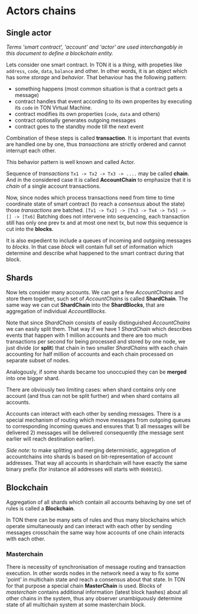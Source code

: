 # Actors chains
## Single actor
*Terms 'smart contract', 'account' and 'actor' are used interchangably in this document to define a blockchain entity.*

Lets consider one smart contract. In TON it is a _thing_, with propeties like `address`, `code`, `data`, `balance` and other. In other words, it is an object which has some _storage_ and _behavior_.
That behaviour has the following pattern:
* something happens (most common situation is that a contract gets a message)
* contract handles that event according to its own properites by executing its `code` in TON Virtual Machine.
* contract modifies its own properties (`code`, `data` and others)
* contract optionally generates outgoing messages
* contract goes to the standby mode till the next event

Combination of these steps is called **transaction**. It is important that events are handled one by one, thus _transactions_ are strictly ordered and cannot interrupt each other.

This behavior pattern is well known and called Actor.

Sequence of _transactions_ `Tx1 -> Tx2 -> Tx3 -> ....` may be called **chain**. And in the considered case it is called **AccountChain** to emphasize that it is _chain_ of a single account transactions.

Now, since nodes which process transactions need from time to time coordinate state of smart contract (to reach a _consensus_ about the state) those _transactions_ are batched.
`[Tx1 -> Tx2] -> [Tx3 -> Tx4 -> Tx5] -> [] -> [Tx6]`
Batching does not intervene into sequencing, each transaction still has only one prev tx and at most one next tx, but now this sequence is cut into the **blocks**. 

It is also expedient to include a queues of incoming and outgoing messages to _blocks_. In that case _block_ will contain full set of information which determine and describe what happened to the smart contract during that block.

## Shards
Now lets consider many accounts. We can get a few _AccountChains_ and store them together, such set of _AccountChains_ is called **ShardChain**. The same way we can cut **ShardChain** into the **ShardBlocks**, that are aggregation of individual _AccountBlocks_.


Note that since _ShardChain_ consists of easily distinguished _AccountChains_ we can easily split them. That way if we have 1 _ShardChain_ which describes events that happen with 1 million accounts and there are too much transactions per second for being processed and stored by one node, we just divide (or **split**) that chain in two smaller _ShardChains_ with each chain accounting for half million of accounts and each chain processed on separate subset of nodes.

Analogously, if some shards became too unoccupied they can be **merged** into one bigger shard.

There are obviously two limiting cases: when shard contains only one account (and thus can not be split further) and when shard contains all accounts.

Accounts can interact with each other by sending messages. There is a special mechanism of routing which move messages from outgoing queues to corresponding incoming queues and ensures that 1) all messages will be delivered 2) messages will be delivered consequently (the message sent earlier will reach destination earlier).

_Side note:_ to make splitting and merging deterministic, aggregation of accountchains into shards is based on bit-representation of account addresses. That way all accounts in shardchain will have exactly the same binary prefix (for instance all addresses will starts with `0b00101`).

## Blockchain
Aggregation of all shards which contain all accounts behaving by one set of rules is called a **Blockchain**.

In TON there can be many sets of rules and thus many blockchains which operate simultaneously and can interact with each other by sending messages crosschain the same way how accounts of one chain interacts with each other.

### Masterchain
There is necessity of synchronisation of message routing and transaction execution. In other words nodes in the network need a way to fix some 'point' in multichain state and reach a consensus about that state. In TON for that purpose a special chain **MasterChain** is used. Blocks of _masterchain_ contains additional information (latest block hashes) about all other chains in the system, thus any observer unambiguously determine state of all multichain system at some masterchain block.
